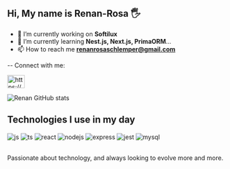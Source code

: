 ## Hi, My name is Renan-Rosa 🖐️
- 🔭 I’m currently working on **Softilux**
- 🌱 I’m currently learning **Nest.js, Next.js, PrimaORM**...
- 📫 How to reach me **renanrosaschlemper@gmail.com**

-- Connect with me: <p><a href="https://www.linkedin.com/in/renan-rosa-schlemper-18b73b235/" target="blank"><img align="center" src="https://raw.githubusercontent.com/rahuldkjain/github-profile-readme-generator/master/src/images/icons/Social/linked-in-alt.svg" alt="https://www.linkedin.com/in/renan-rosa-schlemper/" height="30" width="40" /></a>

![Renan GitHub stats](https://github-readme-stats.vercel.app/api?username=Renan-Rosa&show_icons=true&theme=dracula&count_private=true)

## Technologies I use in my day

<div style="display: inline_block">
  <img align="center" alt="js" src="https://img.shields.io/badge/JavaScript-F7DF1E?style=for-the-badge&logo=javascript&logoColor=black" />
  <img align="center" alt="ts" src="https://img.shields.io/badge/TypeScript-007ACC?style=for-the-badge&logo=typescript&logoColor=white" />
  <img align="center" alt="react" src="https://img.shields.io/badge/React-20232A?style=for-the-badge&logo=react&logoColor=61DAFB" />
  <img align="center" alt="nodejs" src="https://img.shields.io/badge/Node.js-43853D?style=for-the-badge&logo=node.js&logoColor=white" />
  <img align="center" alt="express" src="https://img.shields.io/badge/Express.js-404D59?style=for-the-badge" />
  <img align="center" alt="jest" src="https://img.shields.io/badge/Jest-323330?style=for-the-badge&logo=Jest&logoColor=white" />
  <img align="center" alt="mysql" src="https://img.shields.io/badge/MySQL-00000F?style=for-the-badge&logo=mysql&logoColor=white" />
  
 
</div><br/>

Passionate about technology, and always looking to evolve more and more.

